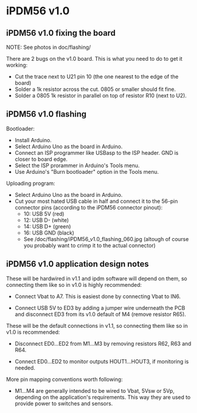 iPDM56 v1.0
===========

iPDM56 v1.0 fixing the board
----------------------------

NOTE: See photos in doc/flashing/

There are 2 bugs on the v1.0 board. This is what you need to do to get it working:
- Cut the trace next to U21 pin 10 (the one nearest to the edge of the board)
- Solder a 1k resistor across the cut. 0805 or smaller should fit fine.
- Solder a 0805 1k resistor in parallel on top of resistor R10 (next to U2).


iPDM56 v1.0 flashing
--------------------

Bootloader:
- Install Arduino.
- Select Arduino Uno as the board in Arduino.
- Connect an ISP programmer like USBasp to the ISP header. GND is closer to board edge.
- Select the ISP prorammer in Arduino's Tools menu.
- Use Arduino's "Burn bootloader" option in the Tools menu.

Uploading program:
- Select Arduino Uno as the board in Arduino.
- Cut your most hated USB cable in half and connect it to the 56-pin connector pins (according to the iPDM56 connector pinout):
	- 10: USB 5V  (red)
	- 12: USB D-  (white)
	- 14: USB D+  (green)
	- 16: USB GND (black)
	* See /doc/flashing/iPDM56_v1.0_flashing_060.jpg
	  (altough of course you probably want to crimp it to the actual connector)


iPDM56 v1.0 application design notes
------------------------------------

These will be hardwired in v1.1 and ipdm software will depend on them, so connecting them like so in v1.0 is highly recommended:

- Connect Vbat to A7. This is easiest done by connecting Vbat to IN6.

- Connect USB 5V to ED3 by adding a jumper wire underneath the PCB and disconnect ED3 from its v1.0 default of M4 (remove resistor R65).

These will be the default connections in v1.1, so connecting them like so in v1.0 is recommended:

- Disconnect ED0...ED2 from M1...M3 by removing resistors R62, R63 and R64.

- Connect ED0...ED2 to monitor outputs HOUT1...HOUT3, if monitoring is needed.

More pin mapping conventions worth following:

- M1...M4 are generally intended to be wired to Vbat, 5Vsw or 5Vp, depending on the application's requirements. This way they are used to provide power to switches and sensors.
 
